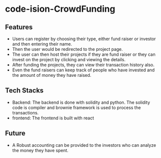 # code-ision-CrowdFunding
## Features
- Users can register by choosing their type, either fund raiser or investor and then entering their name.
- Then the user would be redirected to the project page.
- The user can then host their projects if they are fund raiser or they can invest on the project by clicking and viewing the details.
- After funding the projects, they can view their transaction history also.
- Even the fund raisers can keep track of people who have invested and the amount of money they have raised.

## Tech Stacks
- Backend: The backend is done with solidity and python. The solidity code is compiler and brownie framework is used to process the transactions.
- frontend: The frontend is built with react

## Future
- A Robust accounting can be provided to the investors who can analyze the money they have spent.
